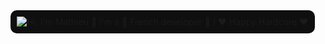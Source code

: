 


  <img style="background-color:#0f0f0f; padding:10px; border-radius:10px; wight: full;" src="https://github.com/matyo91/matyo91/raw/main/assets/github.gif" alt="Hi, I'm Mathieu 👋 I'm a 🚀 French developer 🚀 I ❤️ Happy Hardcore ❤️">







